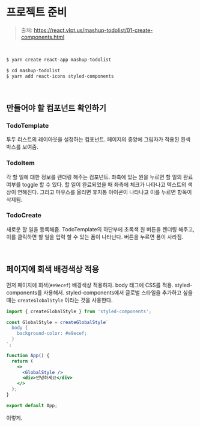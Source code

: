 # 프로젝트 준비

> 출처: https://react.vlpt.us/mashup-todolist/01-create-components.html

<br/>

```sh
$ yarn create react-app mashup-todolist
```

```sh
$ cd mashup-todolist
$ yarn add react-icons styled-components
```

<br/>

## 만들어야 할 컴포넌트 확인하기

### TodoTemplate

투두 리스트의 레이아웃을 설정하는 컴포넌트. 페이지의 중앙에 그림자가 적용된 흰색 박스를 보여줌.

### TodoItem

각 할 일에 대한 정보를 렌더링 해주는 컴포넌트. 좌측에 있는 원을 누르면 할 일의 완료 여부를 toggle 할 수 있다. 할 일이 완료되었을 때 좌측에 체크가 나타나고 텍스트의 색상이 연해진다. 그리고 마우스를 올리면 휴지통 아이콘이 나타나고 이를 누르면 항목이 삭제됨.

### TodoCreate

새로운 할 일을 등록해줌. TodoTemplate의 하단부에 초록색 원 버튼을 렌더링 해주고, 이를 클릭하면 할 일을 입력 할 수 있는 폼이 나타난다. 버튼을 누르면 폼이 사라짐.

<br/>

## 페이지에 회색 배경색상 적용

먼저 페이지에 회색(`#e9ecef`) 배경색상 적용하자. body 태그에 CSS를 적용. styled-components를 사용해서. styled-components에서 글로벌 스타일을 추가하고 싶을 때는 `createGlobalStyle` 이라는 것을 사용한다.

```jsx
import { createGlobalStyle } from 'styled-components';

const GlobalStyle = createGlobalStyle`
  body {
    background-color: #e9ecef;
  }
`;

function App() {
  return (
    <>
      <GlobalStyle />
      <div>안녕하세요</div>
    </>
  );
}

export default App;
```

이렇게.
